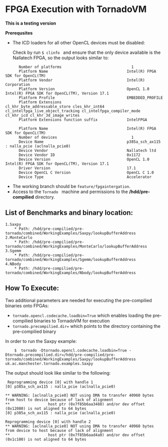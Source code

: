 #  FPGA Execution with TornadoVM

**This is a testing version**

**Prerequsites** 

* The ICD loaders for all other OpenCL devices must be disabled:

    Check by run ```$ clinfo ``` and ensure that the only device  available is the Nallatech FPGA, so the output looks similar to:
```       
      Number of platforms                               1
      Platform Name                                   Intel(R) FPGA SDK for OpenCL(TM)
      Platform Vendor                                 Intel(R) Corporation
      Platform Version                                OpenCL 1.0 Intel(R) FPGA SDK for OpenCL(TM), Version 17.1
      Platform Profile                                EMBEDDED_PROFILE
      Platform Extensions                             cl_khr_byte_addressable_store cles_khr_int64 cl_intelfpga_live_object_tracking cl_intelfpga_compiler_mode cl_khr_icd cl_khr_3d_image_writes
      Platform Extensions function suffix             IntelFPGA
    
      Platform Name                                   Intel(R) FPGA SDK for OpenCL(TM)
      Number of devices                                 1
      Device Name                                     p385a_sch_ax115 : nalla_pcie (aclnalla_pcie0)
      Device Vendor                                   Nallatech ltd
      Device Vendor ID                                0x1172
      Device Version                                  OpenCL 1.0 Intel(R) FPGA SDK for OpenCL(TM), Version 17.1
      Driver Version                                  17.1
      Device OpenCL C Version                         OpenCL C 1.0
      Device Type                                     Accelerator
```

* The working branch should be  ``` feature/fpgaintergation ```.
* Access to the ``` Tornado  ``` machine and permissions to the **/hdd/pre-compilied** directory.

## List of Benchmarks and binary location:

    1.Saxpy 
        * Path: /hdd/pre-compilied/pre-tornado/combined/WorkingExamples/Saxpy/lookupBufferAddress
    2.MonteCarlo
        * Path: /hdd/pre-compilied/pre-tornado/combined/WorkingExamples/MonteCarlo/lookupBufferAddress
    3.Sgemm 
        * Path: /hdd/pre-compilied/pre-tornado/combined/WorkingExamples/Sgemm/lookupBufferAddress
    4.NBody
        * Path: /hdd/pre-compilied/pre-tornado/combined/WorkingExamples/Nbody/lookupBufferAddress
        
## How To Execute:
Two additional  parameters are needed for executing the pre-compilied binaries onto FPGAs:

* ``` tornado.opencl.codecache.loadbin=True ```  which enables loading the pre-compilied binaries to TornadoVM for execution 
* ``` tornado.precompilied.dir= ```  which points to the directory containing the pre-compilied binary

In order to run the Saxpy example:

```
    $  tornado -Dtornado.opencl.codecache.loadbin=True -Dtornado.precompilied.dir=/hdd/pre-compilied/pre-tornado/combined/WorkingExamples/Saxpy/lookupBufferAddress uk.ac.manchester.tornado.examples.Saxpy

```

The output should look like similar to the following:
```
 Reprogramming device [0] with handle 1
[0] p385a_sch_ax115 : nalla_pcie (aclnalla_pcie0)

** WARNING: [aclnalla_pcie0] NOT using DMA to transfer 40960 bytes from host to device because of lack of alignment
**                 host ptr (0x7f85b6aa3488) and/or dev offset (0x12080) is not aligned to 64 bytes
[0] p385a_sch_ax115 : nalla_pcie (aclnalla_pcie0)

Reprogramming device [0] with handle 2
** WARNING: [aclnalla_pcie0] NOT using DMA to transfer 40960 bytes from device to host because of lack of alignment
**                 host ptr (0x7f85b6aad4a0) and/or dev offset (0x1c100) is not aligned to 64 bytes

```


